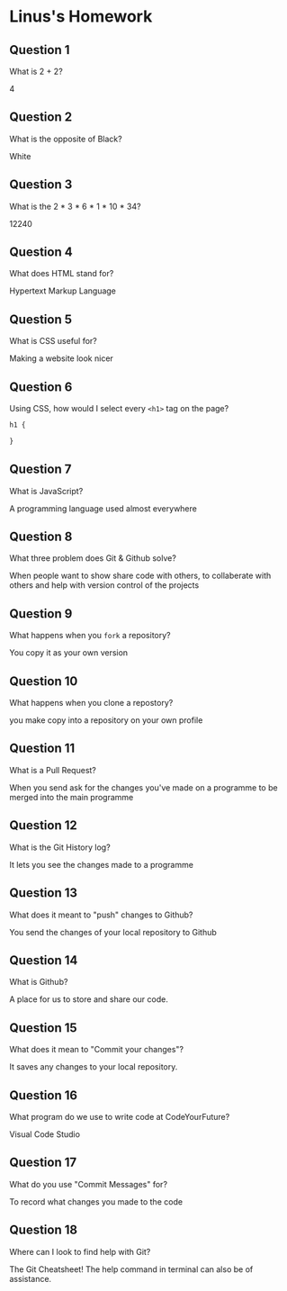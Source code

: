 # Linus's Homework

## Question 1

What is 2 + 2?

4

## Question 2

What is the opposite of Black?

White

## Question 3

What is the  2 * 3 * 6 * 1 * 10 * 34?

12240

## Question 4 

What does HTML stand for?

Hypertext Markup Language
## Question 5

What is CSS useful for?

Making a website look nicer

## Question 6

Using CSS, how would I select every `<h1>` tag on the page?

```css
h1 {

}
```

## Question 7

What is JavaScript?

A programming language used almost everywhere

## Question 8

What three problem does Git & Github solve?

When people want to show share code with others, to collaberate with others and help with version control of the projects

## Question 9

What happens when you `fork` a repository?

You copy it as your own version

## Question 10 

What happens when you clone a repostory?

you make copy into a repository on your own profile

## Question 11

What is a Pull Request?

When you send ask for the changes you've made on a programme to be merged into the main programme

## Question 12

What is the Git History log?

It lets you see the changes made to a programme

## Question 13

What does it meant to "push" changes to Github?

You send the changes of your local repository to Github

## Question 14

What is Github?

A place for us to store and share our code.

## Question 15

What does it mean to "Commit your changes"?

It saves any changes to your local repository.

## Question 16

What program do we use to write code at CodeYourFuture?

Visual Code Studio

## Question 17

What do you use "Commit Messages" for?

To record what changes you made to the code

## Question 18

Where can I look to find help with Git?

The Git Cheatsheet! The help command in terminal can also be of assistance.

